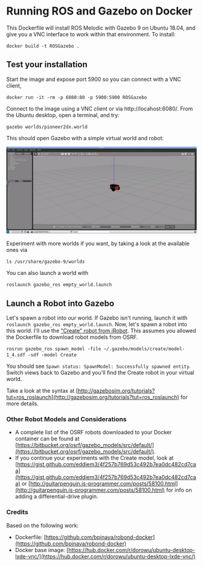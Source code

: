 # Running ROS and Gazebo on Docker

This Dockerfile will install ROS Melodic with Gazebo 9 on Ubuntu 18.04, and give you a VNC interface to work within that environment. To install:

    docker build -t ROSGazebo .
    
## Test your installation

Start the image and expose port 5900 so you can connect with a VNC client, 

    docker run -it -rm -p 6080:80 -p 5900:5900 ROSGazebo

Connect to the image using a VNC client or via http://locahost:6080/. From the Ubuntu desktop, open a terminal, and try:

    gazebo worlds/pioneer2dx.world

This should open Gazebo with a simple virtual world and robot:

![Gazebo](./gazebo.png)

Experiment with more worlds if you want, by taking a look at the available ones via

    ls /usr/share/gazebo-9/worlds

You can also launch a world with

    roslaunch gazebo_ros empty_world.launch

## Launch a Robot into Gazebo

Let's spawn a robot into our world. If Gazebo isn't running, launch it with `roslaunch gazebo_ros empty_world.launch`. Now, let's spawn a robot into this world. I'll use the ["Create" robot from iRobot](https://www.irobot.com/about-irobot/stem/create-2). This assumes you allowed the Dockerfile to download robot models from OSRF.

    rosrun gazebo_ros spawn_model -file ~/.gazebo/models/create/model-1_4.sdf -sdf -model Create

You should see `Spawn status: SpawnModel: Successfully spawned entity`. Switch views back to Gazebo and you'll find the Create robot in your virtual world.  

Take a look at the syntax at [http://gazebosim.org/tutorials?tut=ros_roslaunch](http://gazebosim.org/tutorials?tut=ros_roslaunch) for more details.

### Other Robot Models and Considerations

* A complete list of the OSRF robots downloaded to your Docker container can be found at [https://bitbucket.org/osrf/gazebo_models/src/default/](https://bitbucket.org/osrf/gazebo_models/src/default/). 
* If you continue your experiments with the Create model, look at [https://gist.github.com/eddiem3/4f257b769d53c492b7ea0dc482cd7caa](https://gist.github.com/eddiem3/4f257b769d53c492b7ea0dc482cd7caa) or [http://guitarpenguin.is-programmer.com/posts/58100.html](http://guitarpenguin.is-programmer.com/posts/58100.html) for info on adding a differential-drive plugin.



    


### Credits

Based on the following work:

* Dockerfile: [https://github.com/bpinaya/robond-docker](https://github.com/bpinaya/robond-docker)
* Docker base image: [https://hub.docker.com/r/dorowu/ubuntu-desktop-lxde-vnc/](https://hub.docker.com/r/dorowu/ubuntu-desktop-lxde-vnc/)
